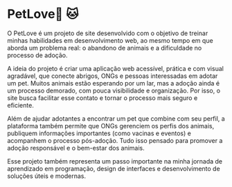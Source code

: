 # PetLove🐶 🐱
O PetLove é um projeto de site desenvolvido com o objetivo de treinar minhas habilidades em desenvolvimento web, ao mesmo tempo em que aborda um problema real: o abandono de animais e a dificuldade no processo de adoção.

A ideia do projeto é criar uma aplicação web acessível, prática e com visual agradável, que conecte abrigos, ONGs e pessoas interessadas em adotar um pet. Muitos animais estão esperando por um lar, mas a adoção ainda é um processo demorado, com pouca visibilidade e organização. Por isso, o site busca facilitar esse contato e tornar o processo mais seguro e eficiente.

Além de ajudar adotantes a encontrar um pet que combine com seu perfil, a plataforma também permite que ONGs gerenciem os perfis dos animais, publiquem informações importantes (como vacinas e eventos) e acompanhem o processo pós-adoção. Tudo isso pensado para promover a adoção responsável e o bem-estar dos animais.

Esse projeto também representa um passo importante na minha jornada de aprendizado em programação, design de interfaces e desenvolvimento de soluções úteis e modernas.
